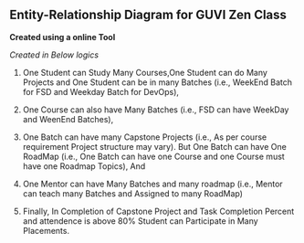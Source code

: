 ## Entity-Relationship Diagram for GUVI Zen Class

**Created using a online Tool**

*Created in Below logics*


1. One Student can Study Many Courses,One Student can do Many Projects and One Student can be in many Batches (i.e., WeekEnd Batch for FSD and Weekday Batch for DevOps),


2. One Course can also have Many Batches (i.e., FSD can have WeekDay and WeenEnd Batches),


3. One Batch can have many Capstone Projects (i.e., As per course requirement Project structure may vary). But One Batch can have One RoadMap (i.e., One Batch can have one Course and one Course must have one Roadmap Topics), And 


4. One Mentor can have Many Batches and many roadmap (i.e., Mentor can teach many Batches and Assigned to many RoadMap)


5. Finally, In Completion of Capstone Project and Task Completion Percent and attendence is above 80% Student can Participate in Many Placements.     